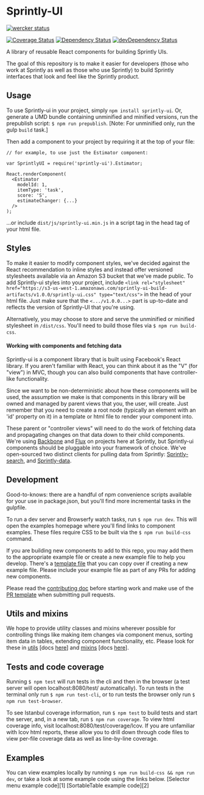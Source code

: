 # Sprintly-UI
[![wercker status](https://app.wercker.com/status/6f1113d164af4141ba82b9608cc795bc/m "wercker status")](https://app.wercker.com/project/bykey/6f1113d164af4141ba82b9608cc795bc)

[![Coverage Status](https://coveralls.io/repos/sprintly/sprintly-ui/badge.png?branch=master)](https://coveralls.io/r/sprintly/sprintly-ui?branch=master)
[![Dependency Status](https://david-dm.org/sprintly/sprintly-ui.svg)](https://david-dm.org/sprintly/sprintly-ui)
[![devDependency Status](https://david-dm.org/sprintly/sprintly-ui/dev-status.svg)](https://david-dm.org/sprintly/sprintly-ui#info=devDependencies)

A library of reusable React components for building Sprintly UIs.

The goal of this repository is to make it easier for developers (those who work at Sprintly as well as those who use Sprintly) to build Sprintly interfaces that look and feel like the Sprintly product.


## Usage
To use Sprintly-ui in your project, simply ```npm install sprintly-ui```. Or, generate a UMD bundle containing unminified and minified versions, run the prepublish script: ```$ npm run prepublish```. [Note: For unminified only, run the gulp ```build``` task.]

Then add a component to your project by requiring it at the top of your file:
```
// for example, to use just the Estimator component:

var SprintlyUI = require('sprintly-ui').Estimator;

React.renderComponent(
  <Estimator
    modelId: 1,
    itemType: 'task',
    score: 'S',
    estimateChanger: {...}
  />
);
```
...or include ```dist/js/sprintly-ui.min.js``` in a script tag in the head tag of your html file.


## Styles
To make it easier to modify component styles, we've decided against the React recommendation to inline styles and instead offer versioned stylesheets available via an Amazon S3 bucket that we've made public. To add Sprintly-ui styles into your project, include ```<link rel="stylesheet" href="https://s3-us-west-1.amazonaws.com/sprintly-ui-build-artifacts/v1.0.0/sprintly-ui.css" type="text/css">``` in the head of your html file. Just make sure that the ```<.../v1.0.0...>``` part is up-to-date and reflects the version of Sprintly-UI that you're using.

Alternatively, you may choose to store and serve the unminified or minified stylesheet in ```/dist/css```. You'll need to build those files via ```$ npm run build-css```.


#### Working with components and fetching data
Sprintly-ui is a component library that is built using Facebook's React library. If you aren't familiar with React, you can think about it as the "V" (for "view") in MVC, though you can also build components that have controller-like functionality.

Since we want to be non-deterministic about how these components will be used, the assumption we make is that components in this library will be owned and managed by parent views that you, the user, will create. Just remember that you need to create a root node (typically an element with an 'id' property on it) in a template or html file to render your component into.

These parent or "controller views" will need to do the work of fetching data and propagating changes on that data down to their child components. We're using [Backbone](http://backbonejs.org/) and [Flux](https://facebook.github.io/flux/) on projects here at Sprintly, but Sprintly-ui components should be pluggable into your framework of choice. We've open-sourced two distinct clients for pulling data from Sprintly: [Sprintly-search](https://github.com/sprintly/sprintly-search), and [Sprintly-data](https://github.com/sprintly/sprintly-data).


## Development
Good-to-knows: there are a handful of npm convenience scripts available for your use in package.json, but you'll find more incremental tasks in the gulpfile.

To run a dev server and Browserfy watch tasks, run ```$ npm run dev```. This will open the examples homepage where you'll find links to component examples. These files require CSS to be built via the ```$ npm run build-css``` command.

If you are building new components to add to this repo, you may add them to the appropriate example file or create a new example file to help you develop. There's a [template file](examples/template.html) that you can copy over if creating a new example file. Please include your example file as part of any PRs for adding new components.

Please read the [contributing doc](CONTRIBUTING.md) before starting work and make use of the [PR template](PR_TEMPLATE.md) when submitting pull requests.


## Utils and mixins
We hope to provide utility classes and mixins wherever possible for controlling things like making item changes via component menus, sorting item data in tables, extending component functionality, etc. Please look for these in [utils](src/utils/) [docs [here](docs/utils.md)] and [mixins](src/mixins/) [docs [here](docs/mixins.md)].


## Tests and code coverage
Running ```$ npm test``` will run tests in the cli and then in the browser (a test server will open localhost:8080/test/ automatically). To run tests in the terminal only run ```$ npm run test-cli```, or to run tests the browser only run ```$ npm run test-browser```.

To see Istanbul coverage information, run ```$ npm test``` to build tests and start the server,
and, in a new tab, run ```$ npm run coverage```. To view html coverage info, visit localhost:8080/test/coverage/lcov. If you are unfamiliar with lcov html reports, these allow you to drill down through code files to view per-file coverage data as well as line-by-line coverage.


## Examples
You can view examples locally by running ```$ npm run build-css && npm run dev```, or take a look at some example code using the links below.
[Selector menu example code][1]
[SortableTable example code][2]
